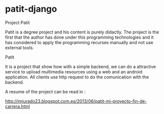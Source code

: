 patit-django
============

Project Patit

Patit is a degree project and his content is purely didactly. The project is the first that the author has done under
this programming technologies and it has considered to apply the programming recurses manually and not use external 
tools.


Patit

It is a project that show how with a simple backend, we can do a attractive service to upload multimedia resources
using a web and an android application. All clients use http request to do the comunication with the backend. 

A resume of the project can be read in :

http://jmjurado23.blogspot.com.es/2013/06/patit-mi-proyecto-fin-de-carrera.html
